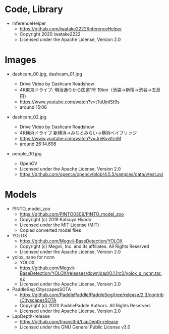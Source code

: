 # Code, Library
- InferenceHelper
    - https://github.com/iwatake2222/InferenceHelper
    - Copyright 2020 iwatake2222
    - Licensed under the Apache License, Version 2.0

# Images
- dashcam_00.jpg, dashcam_01.jpg
    - Drive Video by Dashcam Roadshow
    - 4K東京ドライブ: 明治通りから国道1号 19km（池袋→新宿→渋谷→五反田）
    - https://www.youtube.com/watch?v=tTuUjnISt9s
    - around 15:06

- dashcam_02.jpg
    - Drive Video by Dashcam Roadshow
    - 4K横浜ドライブ 新横浜→みなとみらい→横浜ベイブリッジ
    - https://www.youtube.com/watch?v=JreKvvItrnM
    - around 26:14.698

- people_00.jpg
    - OpenCV
    - Licensed under the Apache License, Version 2.0
    - https://github.com/opencv/opencv/blob/4.5.5/samples/data/vtest.avi

# Models
- PINTO_model_zoo
    - https://github.com/PINTO0309/PINTO_model_zoo
    - Copyright (c) 2019 Katsuya Hyodo
    - Licensed under the MIT License (MIT)
    - Copied converted model files
- YOLOX
    - https://github.com/Megvii-BaseDetection/YOLOX
    - Copyright (c) Megvii, Inc. and its affiliates. All Rights Reserved
    - Licensed under the Apache License, Version 2.0
- yolox_nano for ncnn
    - YOLOX
    - https://github.com/Megvii-BaseDetection/YOLOX/releases/download/0.1.1rc0/yolox_s_ncnn.tar.gz
    - Licensed under the Apache License, Version 2.0
- PaddleSeg CityscapesSOTA
    - https://github.com/PaddlePaddle/PaddleSeg/tree/release/2.3/contrib/CityscapesSOTA
    - Copyright (c) 2020  PaddlePaddle Authors. All Rights Reserved.
    - Licensed under the Apache License, Version 2.0
- LapDepth-release
    - https://github.com/tjqansthd/LapDepth-release
    - Licensed under the GNU General Public License v3.0

